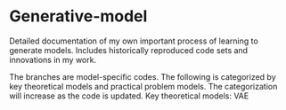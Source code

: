 # Generative-model
Detailed documentation of my own important process of learning to generate models. Includes historically reproduced code sets and innovations in my work.

The branches are model-specific codes. The following is categorized by key theoretical models and practical problem models. The categorization will increase as the code is updated. 
Key theoretical models:
VAE
